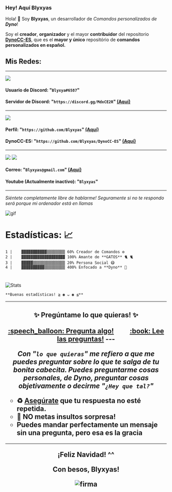 ### Hey! Aquí Blyxyas

Hola! 👋 Soy **Blyxyas**, un desarrollador de *Comandos personalizados de **Dyno***!

Soy el **creador**, **organizador** y el mayor **contribuidor** del repositorio **[DynoCC-ES](https://github.com/Blyxyas/DynoCC-ES)**, que es el **mayor y único** repositório de  **comandos personalizados en español.**

## **Mis Redes:**

<hr>

<img src="https://img.shields.io/badge/discord-%237289DA.svg?&style=for-the-badge&logo=discord&logoColor=white">

#### **Usuario de Discord:** "`Blyxya#6587`"

#### **Servidor de Discord:** "`https://discord.gg/MdxCE2R`" [(Aquí)](https://discord.gg/MdxCE2R)

-------------------

<img src="https://img.shields.io/badge/github-%23100000.svg?&style=for-the-badge&logo=github&logoColor=white" />

#### **Perfíl:** "`https://github.com/Blyxyas`" [(Aquí)](https://github.com/Blyxyas)

#### **DynoCC-ES**: "`https://github.com/Blyxyas/DynoCC-ES`" [(Aquí)](https://github.com/Blyxyas/DynoCC-ES)

---

<img src="https://img.shields.io/badge/youtube-%23FF0000.svg?&style=for-the-badge&logo=youtube&logoColor=white"> <img src="https://img.shields.io/badge/gmail-D14836?&style=for-the-badge&logo=gmail&logoColor=white">


#### **Correo:** "`Blyxyas@gmail.com`" [(Aquí)](https://mail.google.com/mail/u/0/#inbox?compose=new)

#### **Youtube (Actualmente inactivo):** "`Blyxyas`"

---

*Siéntete completamente libre de hablarme! Seguramente si no te respondo será porque mi ordenador está en llamas*

![gif](https://media.giphy.com/media/dbtDDSvWErdf2/source.gif)
#
# **Estadísticas: 📈**

```
1 |    ▓▓▓▓▓▓▓▓▓▓▓▒▒▒▒▒▒▒▒ 60% Creador de Comandos ⚙
2 |    ▓▓▓▓▓▓▓▓▓▓▓▓▓▓▓▓▓▓▓ 100% Amante de **GATOS** 🐈 🐈
3 |    ▓▓▓▓▓▒▒▒▒▒▒▒▒▒▒▒▒▒▒ 20% Persona Social 😷
4 |    ▓▓▓▓▓▓▓▓▓▓▒▒▒▒▒▒▒▒▒ 400% Enfocado a **Dyno** 🐲
```
#

![Stats](https://github-readme-stats.vercel.app/api?username=blyxyas&show_icons=true&theme=tokyonight)


```
**Buenas estadísticas! ≧ ◉ ᴗ ◉ ≦**
```
---
<h2 align="center">
 ✨ Pregúntame lo que quieras! ✨ <br><br>
 <a href="../../issues/new">:speech_balloon: Pregunta algo!</a> &nbsp;&nbsp;&nbsp;&nbsp;&nbsp;&nbsp;&nbsp;&nbsp; <a href="../../issues?q=is%3Aissue+is%3Aclosed+sort%3Aupdated-desc">:book: Lee las preguntas!</a>
 ---

*Con "`lo que quieras`" me refiero a que me puedes preguntar sobre lo que te salga de tu bonita cabecita.
Puedes preguntarme cosas personales, de Dyno, preguntar cosas objetivamente o decirme "`¿Hey que tal?`"*

<ul style="list-style-type: circle;">
<li style="text-align: left;">♻ <strong><a href="../../issues?q=is%3Aissue+is%3Aclosed+sort%3Aupdated-desc">Aseg&uacute;rate</a>&nbsp;</strong>que tu respuesta no est&eacute; <strong>repetida.</strong></li>
<li style="text-align: left;">🎁 <strong>NO</strong> metas <strong>insultos</strong> sorpresa!</li>
<li style="text-align: left;"><strong>Puedes</strong> mandar perfectamente un mensaje <strong>sin</strong> una <strong>pregunta</strong>, pero esa es la gracia</li>
</ul>

---
<h0 align=center>
 
 **¡Feliz Navidad! ^^**

 **Con besos, Blyxyas!**


![firma](https://raw.githubusercontent.com/iSomething-Dev/DynoCC-Spanish/main/ignore/assets/firma.png)
